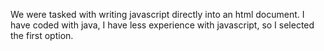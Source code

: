 We were tasked with writing javascript directly into an html document.
I have coded with java, I have less experience with javascript, so I selected the first option.
